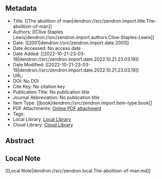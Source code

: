 ## Metadata

- Title: [[The abolition of man|dendron://src/zendron.import.title.The-abolition-of-man]]
- Authors: [[Clive Staples Lewis|dendron://src/zendron.import.authors.Clive-Staples-Lewis]]
- Date: [[2001|dendron://src/zendron.import.date.2001]]
- Date Accessed: No access date
- Date Added: [[2022-10-21-23-03-19|dendron://src/zendron.import.date.2022.10.21.23.03.19]]
- Date Modified: [[2022-10-21-23-03-19|dendron://src/zendron.import.date.2022.10.21.23.03.19]]
- URL: []()
- DOI: No DOI
- Cite Key: No citation key
- Publication Title: No publication title
- Journal Abbreviation: No publication title
- Item Type: [[book|dendron://src/zendron.import.item-type.book]]
- PDF Attachments: [Online PDF attachment](https://www.zotero.org/groups/9025336/mjvolk3/items/9025336/attachment/HIJD9BCC/reader)
- Tags: 
- Local Library: [Local Library](zotero://select/items/9025336)
- Cloud Library: [Cloud Library](https://www.zotero.org/groups/9025336/mjvolk3/library)

## Abstract


## Local Note
[[Local Note|dendron://src/zendron.local.The-abolition-of-man.md]]
